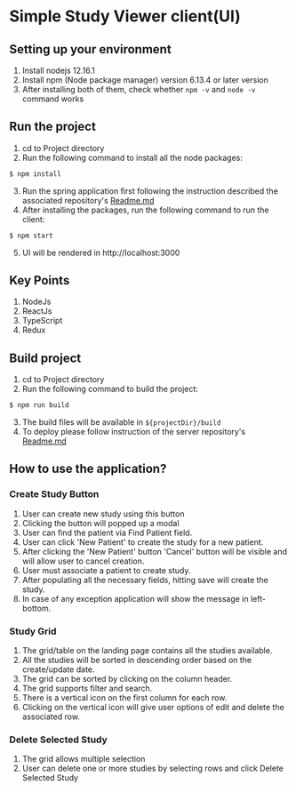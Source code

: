 # Simple Study Viewer client(UI)

## Setting up your environment

1. Install nodejs 12.16.1
2. Install npm (Node package manager) version 6.13.4 or later version
3. After installing both of them, check whether `npm -v` and `node -v` command works

## Run the project

1. cd to Project directory
2. Run the following command to install all the node packages:
```bash
$ npm install
```
3. Run the spring application first following the instruction described the associated repository's [Readme.md](https://github.com/ColorlessCoder/study-viewer-server/blob/main/README.md#run-the-project)
4. After installing the packages, run the following command to run the client:
```bash
$ npm start
```
5. UI will be rendered in http://localhost:3000

## Key Points

1. NodeJs
2. ReactJs
3. TypeScript
4. Redux

## Build project

1. cd to Project directory
2. Run the following command to build the project:
```bash
$ npm run build
```
3. The build files will be available in `${projectDir}/build`
4. To deploy please follow instruction of the server repository's [Readme.md](https://github.com/ColorlessCoder/study-viewer-server/blob/main/README.md#run-the-project)

## How to use the application?

### Create Study Button

1. User can create new study using this button
2. Clicking the button will popped up a modal
3. User can find the patient via Find Patient field.
4. User can click 'New Patient' to create the study for a new patient.
5. After clicking the 'New Patient' button 'Cancel' button will be visible and will allow user to cancel creation.
6. User must associate a patient to create study.
7. After populating all the necessary fields, hitting save will create the study.
8. In case of any exception application will show the message in left-bottom.

### Study Grid

1. The grid/table on the landing page contains all the studies available.
2. All the studies will be sorted in descending order based on the create/update date.
3. The grid can be sorted by clicking on the column header.
4. The grid supports filter and search.
5. There is a vertical icon on the first column for each row.
6. Clicking on the vertical icon will give user options of edit and delete the associated row.

### Delete Selected Study

1. The grid allows multiple selection
2. User can delete one or more studies by selecting rows and click Delete Selected Study
